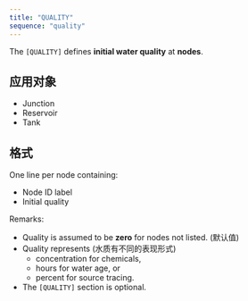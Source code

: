 ```yaml
---
title: "QUALITY"
sequence: "quality"
---
```


The `[QUALITY]` defines **initial water quality** at **nodes**.

## 应用对象

- Junction
- Reservoir
- Tank

## 格式

One line per node containing:

- Node ID label
- Initial quality

Remarks:

- Quality is assumed to be **zero** for nodes not listed. (默认值)
- Quality represents (水质有不同的表现形式)
    - concentration for chemicals,
    - hours for water age, or
    - percent for source tracing.
- The `[QUALITY]` section is optional.


